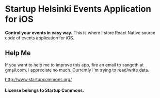 # Startup Helsinki Events Application for iOS

**Control your events in easy way.**
This is where I store React Native source code of events application for iOS.

## Help Me

If you want to help me to improve this app, fire an email to sangdth at gmail.com, I appreciate so much. Currently I'm trying to read/write data.

http://www.startupcommons.org/

#### License belongs to Startup Commons.
